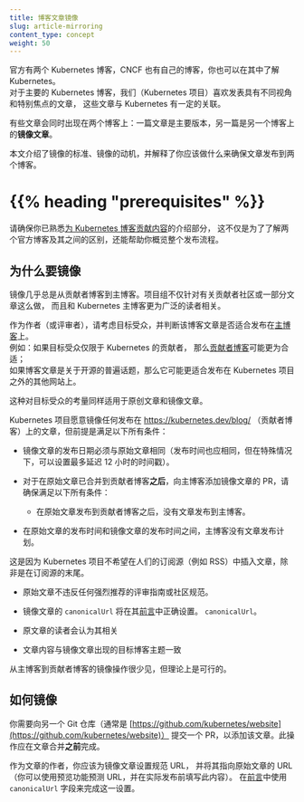 ```yaml
---
title: 博客文章镜像
slug: article-mirroring
content_type: concept
weight: 50
---
```

<!--
title: Blog article mirroring
slug: article-mirroring
content_type: concept
weight: 50
-->

<!-- overview -->

<!--
There are two official Kubernetes blogs, and the CNCF has its own blog where you can cover Kubernetes too.
For the main Kubernetes blog, we (the Kubernetes project) like to publish articles with different perspectives and special focuses, that have a link to Kubernetes.

Some articles appear on both blogs: there is a primary version of the article, and
a _mirror article_ on the other blog.

This page describes the criteria for mirroring, the motivation for mirroring, and
explains what you should do to ensure that an article publishes to both blogs.
-->
官方有两个 Kubernetes 博客，CNCF 也有自己的博客，你也可以在其中了解 Kubernetes。  
对于主要的 Kubernetes 博客，我们（Kubernetes 项目）喜欢发表具有不同视角和特别焦点的文章，
这些文章与 Kubernetes 有一定的关联。

有些文章会同时出现在两个博客上：一篇文章是主要版本，另一篇是另一个博客上的**镜像文章**。

本文介绍了镜像的标准、镜像的动机，并解释了你应该做什么来确保文章发布到两个博客。

# {{% heading "prerequisites" %}}

<!--
Make sure you are familiar with the introduction sections of
[contributing to Kubernetes blogs](/docs/contribute/blog/), not just to learn about
the two official blogs and the differences between them, but also to get an overview
of the process.
-->
请确保你已熟悉[为 Kubernetes 博客贡献内容](/zh-cn/docs/contribute/blog/)的介绍部分，
这不仅是为了了解两个官方博客及其之间的区别，还能帮助你概览整个发布流程。

<!-- content -->

<!--
## Why we mirror

Mirroring is nearly always from the contributor blog to the main blog. The project does this
for articles that are about the contributor community, or a part of it, but are also relevant
to the wider set of readers for Kubernetes' main blog.
-->
## 为什么要镜像

镜像几乎总是从贡献者博客到主博客。项目组不仅针对有关贡献者社区或一部分文章这么做，
而且和 Kubernetes 主博客更为广泛的读者相关。

<!--
As an author (or reviewer), consider the target audience and whether the blog post is appropriate for the [main blog](/docs/contribute/blog/#main-blog).
For example: if the target audience are Kubernetes contributors only, then the
[contributor blog](/docs/contribute/blog/#contributor-blog).
may be more appropriate;
if the blog post is about open source in general then it may be more suitable on another site outside the Kubernetes project.

This consideration about target audience applies to original and mirrored articles equally.
-->
作为作者（或评审者），请考虑目标受众，并判断该博客文章是否适合发布在[主博客](/zh-cn/docs/contribute/blog/#main-blog)上。  
例如：如果目标受众仅限于 Kubernetes 的贡献者，
那么[贡献者博客](/zh-cn/docs/contribute/blog/#contributor-blog)可能更为合适；  
如果博客文章是关于开源的普遍话题，那么它可能更适合发布在 Kubernetes 项目之外的其他网站上。

这种对目标受众的考量同样适用于原创文章和镜像文章。

<!--
The Kubernetes project is willing to mirror any blog article that was published to https://kubernetes.dev/blog/
(the contributor blog), provided that all of the following criteria are met:

- the mirrored article has the same publication date as the original (it should have the same publication time too,
  but you can also set a time stamp up to 12 hours later for special cases)

- For PRs that add a mirrored article to the main blog *after* the original article has merged into the contributor blog, ensure that all of the following criteria are met:
    - No articles were published to the main blog after the original article was published to the contributor blog.
    - There are no main blog articles scheduled for publication between the publication time of the original article and the publication time of your mirrored article.
    
  This is because the Kubernetes project doesn't want to add articles to people's feeds, such as RSS, except at the very end of their feed.
-->
Kubernetes 项目愿意镜像任何发布在 https://kubernetes.dev/blog/ （贡献者博客）上的文章，但前提是满足以下所有条件：

- 镜像文章的发布日期必须与原始文章相同（发布时间也应相同，但在特殊情况下，可以设置最多延迟 12 小时的时间戳）。

- 对于在原始文章已合并到贡献者博客**之后**，向主博客添加镜像文章的 PR，请确保满足以下所有条件：
  - 在原始文章发布到贡献者博客之后，没有文章发布到主博客。
 - 在原始文章的发布时间和镜像文章的发布时间之间，主博客没有文章发布计划。

  这是因为 Kubernetes 项目不希望在人们的订阅源（例如 RSS）中插入文章，除非是在订阅源的末尾。

<!--
- the original article doesn't contravene any strongly recommended review guidelines or community norms

- the mirrored article will have `canonicalUrl` set correctly in its
  [front matter](https://gohugo.io/content-management/front-matter/)
-->
- 原始文章不违反任何强烈推荐的评审指南或社区规范。

- 镜像文章的 `canonicalUrl` 将在其[前言](https://gohugo.io/content-management/front-matter/)中正确设置。
  `canonicalUrl`。

<!--
- the audience for the original article would find it relevant

- the article content is not off-topic for the target blog where the mirror article would
  appear


Mirroring from the main blog to the contributor blog is rare, but could feasibly happen.
-->
- 原文章的读者会认为其相关

- 文章内容与镜像文章出现的目标博客主题一致

从主博客到贡献者博客的镜像操作很少见，但理论上是可行的。

<!--
## How to mirror

You make a PR against the other Git repository (usually,
[https://github.com/kubernetes/website](https://github.com/kubernetes/website)) that adds
the article. You do this _before_ the articles merge.

As the article author, you should set the canonical URL for the mirrored article, to the URL of the original article
(you can use a preview to predict the URL and fill this in ahead of actual publication). Use the `canonicalUrl`
field in [front matter](https://gohugo.io/content-management/front-matter/) for this.
-->
## 如何镜像

你需要向另一个 Git 仓库（通常是 [https://github.com/kubernetes/website](https://github.com/kubernetes/website)）
提交一个 PR，以添加该文章。此操作应在文章合并**之前**完成。

作为文章的作者，你应该为镜像文章设置规范 URL，
并将其指向原始文章的 URL（你可以使用预览功能预测 URL，并在实际发布前填写此内容）。
在[前言](https://gohugo.io/content-management/front-matter/)中使用
`canonicalUrl` 字段来完成这一设置。
